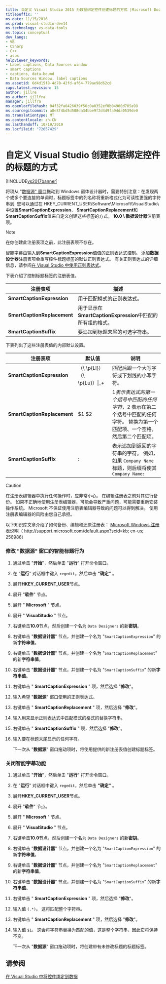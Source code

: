 ```yaml
---
title: 自定义 Visual Studio 2015 为数据绑定控件创建标题的方式 |Microsoft Docs
titleSuffix: ''
ms.date: 11/15/2016
ms.prod: visual-studio-dev14
ms.technology: vs-data-tools
ms.topic: conceptual
dev_langs:
- VB
- CSharp
- C++
- aspx
helpviewer_keywords:
- Label captions, Data Sources window
- smart captions
- captions, data-bound
- Data Sources Window, label captions
ms.assetid: 6d4d15f8-4d78-42fd-af64-779ae98d62c8
caps.latest.revision: 15
author: jillre
ms.author: jillfra
manager: jillfra
ms.openlocfilehash: 04f32fa0426039f50c0a0352ef0b04900d705a98
ms.sourcegitcommit: a8e8f4bd5d508da34bbe9f2d4d9fa94da0539de0
ms.translationtype: MT
ms.contentlocale: zh-CN
ms.lasthandoff: 10/19/2019
ms.locfileid: "72657429"
---
```

# <a name="customize-how-visual-studio-creates-captions-for-data-bound-controls"></a>自定义 Visual Studio 创建数据绑定控件的标题的方式
[!INCLUDE[vs2017banner](../includes/vs2017banner.md)]

将项从 "[数据源" 窗口](https://msdn.microsoft.com/library/0d20f699-cc95-45b3-8ecb-c7edf1f67992)拖动到 Windows 窗体设计器时，需要特别注意：在发现两个或多个要连接的单词时，标题标签中的列名称将重新格式化为可读性更强的字符串到. 您可以通过在 HKEY_CURRENT_USER\Software\Microsoft\VisualStudio\ 中设置**SmartCaptionExpression**、 **SmartCaptionReplacement**和**SmartCaptionSuffix**值来自定义创建这些标签的方式。 **10.0 \ 数据设计器**注册表项。

> [!NOTE]
> 在你创建此注册表项之前，此注册表项不存在。

 智能字幕由输入到**SmartCaptionExpression**值值的正则表达式控制。 添加**数据设计器**注册表项会重写控件标题标签的默认正则表达式。 有关正则表达式的详细信息，请参阅[在 Visual Studio 中使用正则表达式](../ide/using-regular-expressions-in-visual-studio.md)。

 下表介绍了控制标题标签的注册表值。

|注册表项|描述|
|-------------------|-----------------|
|**SmartCaptionExpression**|用于匹配模式的正则表达式。|
|**SmartCaptionReplacement**|用于显示在**SmartCaptionExpression**中匹配的所有组的格式。|
|**SmartCaptionSuffix**|要追加到标题末尾的可选字符串。|

 下表列出了这些注册表值的内部默认设置。

|注册表项|默认值|说明|
|-------------------|-------------------|-----------------|
|**SmartCaptionExpression**|（\\ \p{Ll}）（\\ \p{Lu}）&#124;_+|匹配后跟一个大写字符或下划线的小写字符。|
|**SmartCaptionReplacement**|$1 $2|$1 表示表达式的第一个括号中匹配的任何字符，$2 表示在第二个括号中匹配的任何字符。 替换为第一个匹配项、一个空格，然后第二个匹配项。|
|**SmartCaptionSuffix**|:|表示追加到返回的字符串的字符。 例如，如果 `Company Name` 标题，则后缀将使其 `Company Name:`|

> [!CAUTION]
> 在注册表编辑器中执行任何操作时，应非常小心。 在编辑注册表之前对其进行备份。 如果不正确地使用注册表编辑器，可能会导致严重问题，可能需要重新安装操作系统。 Microsoft 不保证使用注册表编辑器导致的问题可以得到解决。 使用注册表编辑器的风险由您自己承担。
>
> 以下知识库文章介绍了如何备份、编辑和还原注册表： [Microsoft Windows 注册表说明](http://support.microsoft.com/default.aspx?scid=kb;en-us;256986)（ http://support.microsoft.com/default.aspx?scid=kb; en-us; 256986）

### <a name="to-modify-the-smart-captioning-behavior-of-the-data-sources-window"></a>修改 "数据源" 窗口的智能标题行为

1. 通过单击 "**开始**"，然后单击 "**运行**" 打开命令窗口。

2. 在 "**运行**" 对话框中键入 `regedit`，然后单击 **"确定"** 。

3. 展开**HKEY_CURRENT_USER**节点。

4. 展开 "**软件**" 节点。

5. 展开 " **Microsoft** " 节点。

6. 展开 " **VisualStudio** " 节点。

7. 右键单击**10.0**节点，然后创建一个名为 `Data Designers` 的新**密钥**。

8. 右键单击 "**数据设计器**" 节点，并创建一个名为 "`SmartCaptionExpression`" 的新**字符串值**。

9. 右键单击 "**数据设计器**" 节点，并创建一个名为 "`SmartCaptionReplacement`" 的新**字符串值**。

10. 右键单击 "**数据设计器**" 节点，并创建一个名为 "`SmartCaptionSuffix`" 的新**字符串值**。

11. 右键单击 " **SmartCaptionExpression** " 项，然后选择 "**修改**"。

12. 输入希望 "**数据源**" 窗口使用的正则表达式。

13. 右键单击 " **SmartCaptionReplacement** " 项，然后选择 "**修改**"。

14. 输入用来显示正则表达式中匹配模式的格式的替换字符串。

15. 右键单击 " **SmartCaptionSuffix** " 项，然后选择 "**修改**"。

16. 输入要在标题末尾显示的任何字符。

     下一次从 "**数据源**" 窗口拖动项时，将使用提供的新注册表值创建标题标签。

### <a name="to-turn-off-the-smart-captioning-feature"></a>关闭智能字幕功能

1. 通过单击 "**开始**"，然后单击 "**运行**" 打开命令窗口。

2. 在 "**运行**" 对话框中键入 `regedit`，然后单击 **"确定"** 。

3. 展开**HKEY_CURRENT_USER**节点。

4. 展开 "**软件**" 节点。

5. 展开 " **Microsoft** " 节点。

6. 展开 " **VisualStudio** " 节点。

7. 右键单击**10.0**节点，然后创建一个名为 `Data Designers` 的新**密钥**。

8. 右键单击 "**数据设计器**" 节点，并创建一个名为 "`SmartCaptionExpression`" 的新**字符串值**。

9. 右键单击 "**数据设计器**" 节点，并创建一个名为 "`SmartCaptionReplacement`" 的新**字符串值**。

10. 右键单击 "**数据设计器**" 节点，并创建一个名为 "`SmartCaptionSuffix`" 的新**字符串值**。

11. 右键单击 " **SmartCaptionExpression** " 项，然后选择 "**修改**"。

12. 输入值 `(.*)`。 这将匹配整个字符串。

13. 右键单击 " **SmartCaptionReplacement** " 项，然后选择 "**修改**"。

14. 输入值 `$1`。 这会将字符串替换为匹配的值，这是整个字符串，因此它将保持不变。

     下一次从 "**数据源**" 窗口拖动项时，将创建带有未修改标题的标题标签。

## <a name="see-also"></a>请参阅
 [在 Visual Studio 中将控件绑定到数据](../data-tools/bind-controls-to-data-in-visual-studio.md)
